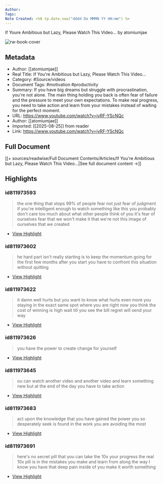 ```yaml
---
Author: 
Tags:
Note Created: <%8 tp.date.now("dddd Do MMMN YY HH:mm") %>
---
```

If Youre Ambitious but Lazy, Please Watch This Video… by atomiumjae

![rw-book-cover](https://i.ytimg.com/vi/jvRF-YScNQc/maxresdefault.jpg)

## Metadata
- Author: [[atomiumjae]]
- Real Title: If You're Ambitious but Lazy, Please Watch This Video…
- Category: #Source/videos
- Document Tags:  #motivation  #productivity 
- Summary: If you have big dreams but struggle with procrastination, you're not alone. The main thing holding you back is often fear of failure and the pressure to meet your own expectations. To make real progress, you need to take action and learn from your mistakes instead of waiting for the perfect moment.
- URL: https://www.youtube.com/watch?v=jvRF-YScNQc
- Author: [[atomiumjae]]
- Imported: [[2025-08-25]] from reader
- Link: https://www.youtube.com/watch?v=jvRF-YScNQc

## Full Document
[[+ sources/readwise/Full Document Contents/Articles/If You're Ambitious but Lazy, Please Watch This Video…|See full document content →]]

## Highlights
### id811973593

> the one thing that stops 99% of people fear not just fear of judgment if
> you're intelligent enough to watch something like this you probably don't care too much about what other people think of you it's fear of ourselves fear that we won't make it that we're not this image of ourselves that we created

 * [View Highlight](https://read.readwise.io/read/01jcmgdg3rr65bzmvnrhwqcqrs)
### id811973602

> he hard part isn't really starting is to keep the momentum
> going for the first few months after you start you have to confront this situation without quitting

 * [View Highlight](https://read.readwise.io/read/01jcmge101a3x8mgxvrg2xryv2)
### id811973622

> it damn well hurts but you want to know what hurts even more you staying in the exact same
> spot where you are right now you think the cost of winning is high wait till you see the bill regret will send your way

 * [View Highlight](https://read.readwise.io/read/01jcmgeqabxj436p2c0wf3v9kv)
### id811973626

> you have the power to create change for yourself

 * [View Highlight](https://read.readwise.io/read/01jcmgexhejpn7e8g3by4gk4ke)
### id811973645

> ou can watch another video and another video and learn something new but at the end of the day you have to take action

 * [View Highlight](https://read.readwise.io/read/01jcmgf5swtqwrq5664pm20bap)
### id811973683

> act upon the knowledge that you have gained the power you so desperately seek is found in the work you are avoiding the most

 * [View Highlight](https://read.readwise.io/read/01jcmgfna54ghnrvkk5nxwzbnf)
### id811973691

> here's no secret pill that you can take the 10x your progress the real 10x pill is in the mistakes you make and learn from along the way I know you have that deep pain inside of you make it worth something

 * [View Highlight](https://read.readwise.io/read/01jcmgfzzpdk1bdg6bmjfxwkc0)
